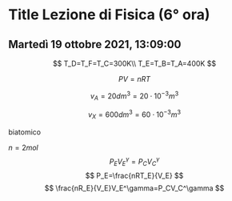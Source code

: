 # Title Lezione di Fisica (6° ora)
## Martedì 19 ottobre 2021, 13:09:00

$$
T_D=T_F=T_C=300K\\
T_E=T_B=T_A=400K
$$


$$
PV=nRT
$$



$$
v_A=20dm^3=20\cdot10^{-3}m^3
$$

$$
v_X=600dm^3=60\cdot 10^{-3}m^3
$$


biatomico

$n=2mol$
$$
P_EV_E^\gamma=P_CV_C^\gamma$$
$$
P_E=\frac{nRT_E}{V_E}
$$
$$
\frac{nR_E}{V_E}V_E^\gamma=P_CV_C^\gamma
$$

<!--stackedit_data:
eyJoaXN0b3J5IjpbLTE0NDUzMTAyNzUsLTQ1NTk3NjM4OCwtNT
Q0NDA4OTE1XX0=
-->